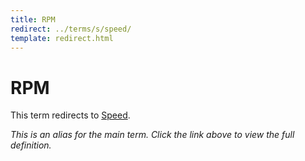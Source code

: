 ```yaml
---
title: RPM
redirect: ../terms/s/speed/
template: redirect.html
---
```


# RPM

This term redirects to [Speed](../terms/s/speed/).

*This is an alias for the main term. Click the link above to view the full definition.*
